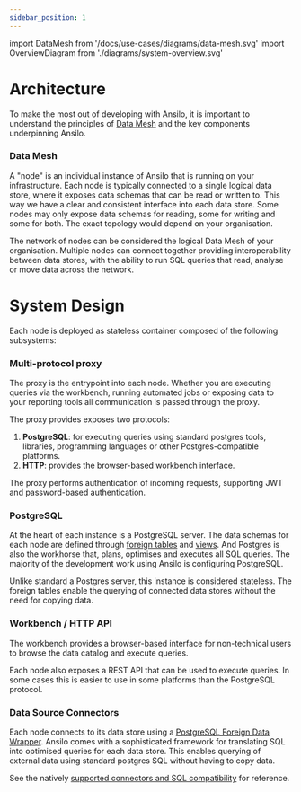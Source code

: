 ```yaml
---
sidebar_position: 1
---
```

import DataMesh from '/docs/use-cases/diagrams/data-mesh.svg'
import OverviewDiagram from './diagrams/system-overview.svg'

# Architecture

To make the most out of developing with Ansilo, it is important to understand the principles
of [Data Mesh](https://www.datamesh-architecture.com/) and the key components underpinning Ansilo.

<center>
    <DataMesh width="70%" height="auto" className="auto-invert" />
</center>

### Data Mesh 

A "node" is an individual instance of Ansilo that is running on your infrastructure.
Each node is typically connected to a single logical data store, where it exposes
data schemas that can be read or written to. This way we have a clear and consistent 
interface into each data store. Some nodes may only expose data schemas for reading,
some for writing and some for both. The exact topology would depend on your organisation.

The network of nodes can be considered the logical Data Mesh of your organisation.
Multiple nodes can connect together providing interoperability between data stores,
with the ability to run SQL queries that read, analyse or move data across the network.

# System Design

Each node is deployed as stateless container composed of the following subsystems:

<center>
    <OverviewDiagram width="100%" height="auto" className="auto-invert" />
</center>

### Multi-protocol proxy

The proxy is the entrypoint into each node. Whether you are executing queries
via the workbench, running automated jobs or exposing data to your reporting tools
all communication is passed through the proxy.

The proxy provides exposes two protocols:

 1. **PostgreSQL**: for executing queries using standard postgres tools, libraries, programming
    languages or other Postgres-compatible platforms. 
 2. **HTTP**: provides the browser-based workbench interface.

The proxy performs authentication of incoming requests, supporting JWT and password-based authentication.

### PostgreSQL

At the heart of each instance is a PostgreSQL server. 
The data schemas for each node are defined through [foreign tables](https://www.postgresql.org/docs/current/sql-createforeigntable.html) and [views](https://www.postgresql.org/docs/current/sql-createview.html).
And Postgres is also the workhorse that, plans, optimises and executes all SQL queries. 
The majority of the development work using Ansilo is configuring PostgreSQL.

Unlike standard a Postgres server, this instance is considered stateless.
The foreign tables enable the querying of connected data stores
without the need for copying data. 

### Workbench / HTTP API

The workbench provides a browser-based interface for non-technical users to browse the data catalog
and execute queries. 

Each node also exposes a REST API that can be used to execute queries. In some cases this is easier
to use in some platforms than the PostgreSQL protocol.

### Data Source Connectors

Each node connects to its data store using a [PostgreSQL Foreign Data Wrapper](https://www.postgresql.org/docs/current/ddl-foreign-data.html).
Ansilo comes with a sophisticated framework for translating SQL into optimised queries for each data store.
This enables querying of external data using standard postgres SQL without having to copy data.

See the natively [supported connectors and SQL compatibility](/docs/connectors/overview/) for reference.